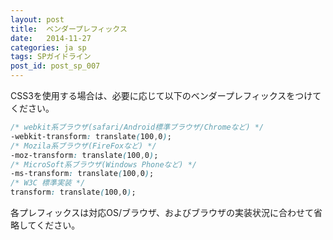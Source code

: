 ```yaml
---
layout: post
title:  ベンダープレフィックス
date:   2014-11-27
categories: ja sp
tags: SPガイドライン
post_id: post_sp_007
---
```

CSS3を使用する場合は、必要に応じて以下のベンダープレフィックスをつけてください。

```css
/* webkit系ブラウザ(safari/Android標準ブラウザ/Chromeなど) */
-webkit-transform: translate(100,0);
/* Mozila系ブラウザ(FireFoxなど) */
-moz-transform: translate(100,0);
/* MicroSoft系ブラウザ(Windows Phoneなど) */
-ms-transform: translate(100,0);
/* W3C 標準実装 */
transform: translate(100,0);
```

各プレフィックスは対応OS/ブラウザ、およびブラウザの実装状況に合わせて省略してください。
